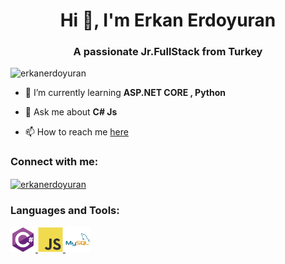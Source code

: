 <h1 align="center">Hi 👋, I'm Erkan Erdoyuran</h1>
<h3 align="center">A passionate Jr.FullStack from Turkey</h3>

<p align="left"> <img src="https://komarev.com/ghpvc/?username=erkanerdoyuran&label=Profile%20views&color=0e75b6&style=flat" alt="erkanerdoyuran" /> </p>

- 🌱 I’m currently learning **ASP.NET CORE , Python**

- 💬 Ask me about **C# Js**

- 📫 How to reach me <a href="https://www.linkedin.com/in/erkan-erdoyuran-098223230/">here</a>

<h3 align="left">Connect with me:</h3>
<p align="left">
<a href="https://instagram.com/erkanerdoyuran" target="blank"><img align="center" src="https://raw.githubusercontent.com/rahuldkjain/github-profile-readme-generator/master/src/images/icons/Social/instagram.svg" alt="erkanerdoyuran" height="30" width="40" /></a>
</p>

<h3 align="left">Languages and Tools:</h3>
<p align="left"> <a href="https://www.w3schools.com/cs/" target="_blank" rel="noreferrer"> <img src="https://raw.githubusercontent.com/devicons/devicon/master/icons/csharp/csharp-original.svg" alt="csharp" width="40" height="40"/> </a> <a href="https://developer.mozilla.org/en-US/docs/Web/JavaScript" target="_blank" rel="noreferrer"> <img src="https://raw.githubusercontent.com/devicons/devicon/master/icons/javascript/javascript-original.svg" alt="javascript" width="40" height="40"/> </a> <a href="https://www.mysql.com/" target="_blank" rel="noreferrer"> <img src="https://raw.githubusercontent.com/devicons/devicon/master/icons/mysql/mysql-original-wordmark.svg" alt="mysql" width="40" height="40"/> </a> </p>
